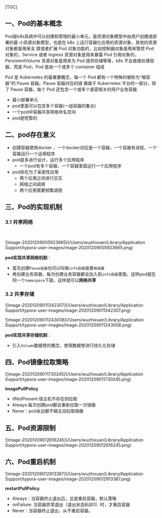 [TOC]

## 一、Pod的基本概念

​     Pod是k8s系统中可以创建和管理的最小单元，是资源对象模型中由用户创建或部署的最 小资源对象模型，也是在 k8s 上运行容器化应用的资源对象，其他的资源对象都是用来支 撑或者扩展 Pod 对象功能的，比如控制器对象是用来管控 Pod 对象的，Service 或者 Ingress 资源对象是用来暴露 Pod 引用对象的，PersistentVolume 资源对象是用来为 Pod 提供存储等等，k8s 不会直接处理容器，而是 Pod，Pod 是由一个或多个 container 组成

Pod 是 Kubernetes 的最重要概念，每一个 Pod 都有一个特殊的被称为”根容器“的 Pause 容器。Pause 容器对应的镜 像属于 Kubernetes 平台的一部分，除了 Pause 容器，每个 Pod 还包含一个或多个紧密相关的用户业务容器

+ 最小部署单元
+ pod里面可以包含多个容器(一组容器的集合)
+ 一个pod中容器共享网络命名空间
+ pod是短暂的



## 二、pod存在意义

- 创建容器使用docker ，一个docker对应是一个容器，一个容器有进程，一个容器运行一个运用程序
- pod是多进行设计，运行多个应用程序
  - 一个pod有多个容器，一个容器里面运行一个应用程序
- pod存在为了亲密性应用
  - 两个应用之间进行交互
  - 网络之间调用
  - 两个应用需要频繁调用

## 三、Pod的实现机制

### 3.1 共享网络

​	

![image-20201209005923665](/Users/wuzhixuan/Library/Application Support/typora-user-images/image-20201209005923665.png)

**pod实现共享网络机制**：

+ 首先创建`Pause容器`也可以叫做`info容器`或者`根容器`
+ 再创建业务容器，每次创建业务容器都会加入到`info容器`里面，这样pod就在同一个`namespace`下面，这样就可以**网络共享**

### 3.2 共享存储

![image-20201209011342307](/Users/wuzhixuan/Library/Application Support/typora-user-images/image-20201209011342307.png)

![image-20201209011243008](/Users/wuzhixuan/Library/Application Support/typora-user-images/image-20201209011243008.png)

**pod实现共享存储机制**：

+ 引入`Volumn`数据卷的概念，使用数据卷进行持久化存储

## 四、Pod镜像拉取策略

![image-20201209011730245](/Users/wuzhixuan/Library/Application Support/typora-user-images/image-20201209011730245.png)

**imagePullPolicy**

+ ifNotPresent:宿主机不存在则拉取
+ Always:每次创建pod都会重新拉取一次镜像
+ Never：pod永远都不糊主动拉取镜像

## 五、Pod资源限制

![image-20201209012616245](/Users/wuzhixuan/Library/Application Support/typora-user-images/image-20201209012616245.png)

## 六、Pod重启机制

![image-20201209012913387](/Users/wuzhixuan/Library/Application Support/typora-user-images/image-20201209012913387.png)

**restartPullPolicy**

+ Always：当容器终止退出后，总是重启容器，默认策略
+ onFailure: 当容器异常退出（退出状态码非0）时，才重启容器
+ Never：当容器终止退出，从不重启容器。